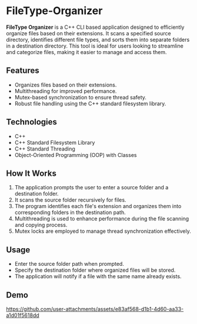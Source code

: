 # FileType-Organizer

**FileType Organizer** is a C++ CLI based application designed to efficiently organize files based on their extensions. It scans a specified source directory, identifies different file types, and sorts them into separate folders in a destination directory. This tool is ideal for users looking to streamline and categorize files, making it easier to manage and access them.

## Features
- Organizes files based on their extensions.
- Multithreading for improved performance.
- Mutex-based synchronization to ensure thread safety.
- Robust file handling using the C++ standard filesystem library.

## Technologies
- C++
- C++ Standard Filesystem Library
- C++ Standard Threading
- Object-Oriented Programming (OOP) with Classes

## How It Works
1. The application prompts the user to enter a source folder and a destination folder.
2. It scans the source folder recursively for files.
3. The program identifies each file's extension and organizes them into corresponding folders in the destination path.
4. Multithreading is used to enhance performance during the file scanning and copying process.
5. Mutex locks are employed to manage thread synchronization effectively.

## Usage
- Enter the source folder path when prompted.
- Specify the destination folder where organized files will be stored.
- The application will notify if a file with the same name already exists.

## Demo

https://github.com/user-attachments/assets/e83af568-d1b1-4d60-aa33-a1d01f5618dd

